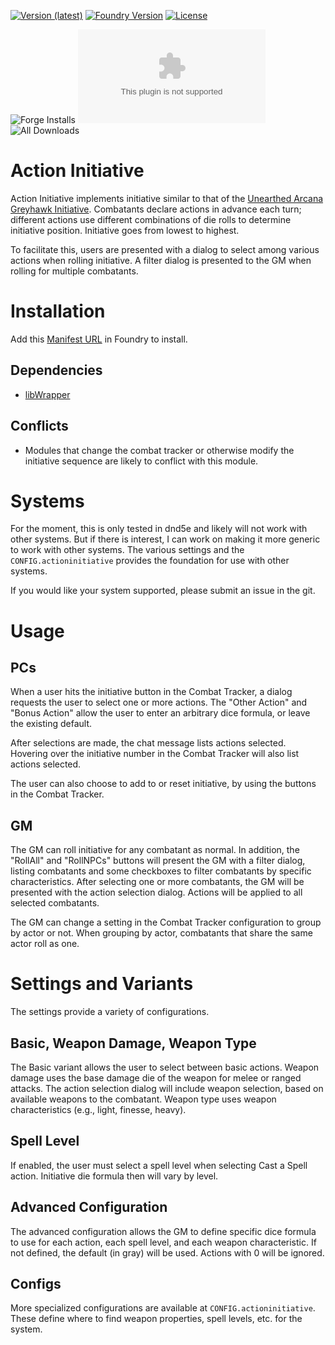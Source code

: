 [![Version (latest)](https://img.shields.io/github/v/release/caewok/fvtt-action-initiative)](https://github.com/caewok/fvtt-action-initiative/releases/latest)
[![Foundry Version](https://img.shields.io/badge/dynamic/json.svg?url=https://github.com/caewok/fvtt-action-initiative/releases/latest/download/module.json&label=Foundry%20Version&query=$.minimumCoreVersion&colorB=blueviolet)](https://github.com/caewok/fvtt-action-initiative/releases/latest)
[![License](https://img.shields.io/github/license/caewok/fvtt-action-initiative)](LICENSE)

![Forge Installs](https://img.shields.io/badge/dynamic/json?label=Forge%20Installs&query=package.installs&suffix=%25&url=https://forge-vtt.com/api/bazaar/package/actioninitiative&colorB=4aa94a)
![Latest Release Download Count](https://img.shields.io/github/downloads/caewok/fvtt-action-initiative/latest/module.zip)
![All Downloads](https://img.shields.io/github/downloads/caewok/fvtt-action-initiative/total)

# Action Initiative

Action Initiative implements initiative similar to that of the [Unearthed Arcana Greyhawk Initiative](https://media.wizards.com/2017/dnd/downloads/UAGreyhawkInitiative.pdf).          Combatants declare actions in advance each turn; different actions use different        combinations of die rolls to determine initiative position. Initiative goes from lowest to highest.

To facilitate this, users are presented with a dialog to select among various actions when rolling initiative. A filter dialog is presented to the GM when rolling for multiple combatants.

# Installation

Add this [Manifest URL](https://github.com/caewok/fvtt-action-initiative/releases/latest/download/module.json) in Foundry to install.

## Dependencies
- [libWrapper](https://github.com/ruipin/fvtt-lib-wrapper)

## Conflicts
- Modules that change the combat tracker or otherwise modify the initiative sequence are likely to conflict with this module.

# Systems

For the moment, this is only tested in dnd5e and likely will not work with other systems. But if there is interest, I can work on making it more generic to work with other systems. The various settings and the `CONFIG.actioninitiative` provides the foundation for use with other systems.

If you would like your system supported, please submit an issue in the git.

# Usage

## PCs

When a user hits the initiative button in the Combat Tracker, a dialog requests the user to select one or more actions. The "Other Action" and "Bonus Action" allow the user to enter an arbitrary dice formula, or leave the existing default.

After selections are made, the chat message lists actions selected. Hovering over the initiative number in the Combat Tracker will also list actions selected.

The user can also choose to add to or reset initiative, by using the buttons in the Combat Tracker.

## GM

The GM can roll initiative for any combatant as normal. In addition, the "RollAll" and "RollNPCs" buttons will present the GM with a filter dialog, listing combatants and some checkboxes to filter combatants by specific characteristics. After selecting one or more combatants, the GM will be presented with the action selection dialog. Actions will be applied to all selected combatants.

The GM can change a setting in the Combat Tracker configuration to group by actor or not. When grouping by actor, combatants that share the same actor roll as one.

# Settings and Variants

The settings provide a variety of configurations.

## Basic, Weapon Damage, Weapon Type

The Basic variant allows the user to select between basic actions. Weapon damage uses the base damage die of the weapon for melee or ranged attacks. The action selection dialog will include weapon selection, based on available weapons to the combatant. Weapon type uses weapon characteristics (e.g., light, finesse, heavy).

## Spell Level

If enabled, the user must select a spell level when selecting Cast a Spell action. Initiative die formula then will vary by level.

## Advanced Configuration

The advanced configuration allows the GM to define specific dice formula to use for each action, each spell level, and each weapon characteristic. If not defined, the default (in gray) will be used. Actions with 0 will be ignored.

## Configs

More specialized configurations are available at `CONFIG.actioninitiative`. These define where to find weapon properties, spell levels, etc. for the system.
